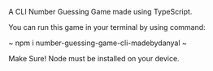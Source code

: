 A CLI Number Guessing Game made using TypeScript.

You can run this game in your terminal by using command:

~ npm i number-guessing-game-cli-madebydanyal ~

Make Sure! Node must be installed on your device.
